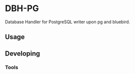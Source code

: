 # DBH-PG

Database Handler for PostgreSQL writer upon pg and bluebird.


## Usage



## Developing



### Tools
